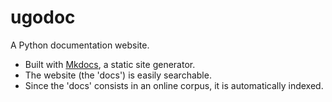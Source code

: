 # ugodoc

A Python documentation website.

- Built with [Mkdocs](http://www.mkdocs.org/), a static site generator.
- The website (the 'docs') is easily searchable.
- Since the 'docs' consists in an online corpus, it is automatically indexed.